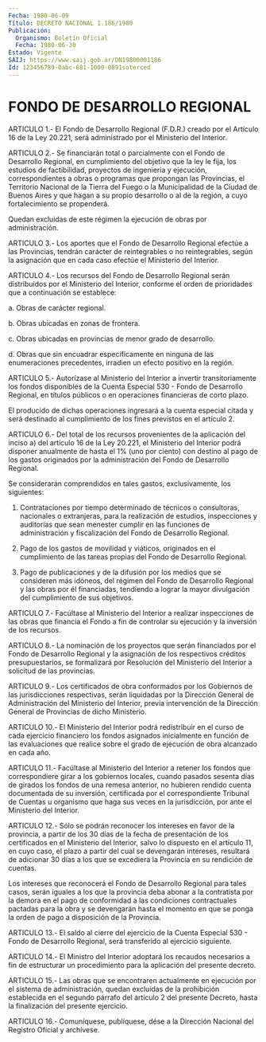 ```yaml
---
Fecha: 1980-06-09
Título: DECRETO NACIONAL 1.186/1980
Publicación:
  Organismo: Boletín Oficial
  Fecha: 1980-06-30
Estado: Vigente
SAIJ: https://www.saij.gob.ar/DN19800001186
Id: 123456789-0abc-681-1000-0891soterced
---
```

# FONDO DE DESARROLLO REGIONAL

<a id="1"></a>
ARTICULO  1.-  El Fondo de Desarrollo Regional (F.D.R.) creado por el Artículo 16 de  la  Ley  20.221,  será  administrado  por el Ministerio del Interior.

<a id="2"></a>
ARTICULO  2.- Se financiarán total o parcialmente con el Fondo de Desarrollo Regional,  en cumplimiento del objetivo que la ley le fija,  los  estudios de factibilidad,  proyectos  de  ingeniería  y ejecución, correspondientes  a  obras o programas que propongan las Provincias, el Territorio Nacional  de  la  Tierra  del  Fuego o la Municipalidad de la Ciudad de Buenos Aires y que hagan a su  propio desarrollo o al de la región, a cuyo fortalecimiento se propenderá.

Quedan  excluidas  de  este  régimen  la  ejecución  de  obras  por administración.

<a id="3"></a>
ARTICULO  3.-  Los aportes que el Fondo de Desarrollo Regional efectúe a las Provincias,  tendrán  carácter  de reintegrables o no reintegrables,  según  la asignación que en cada  caso  efectúe  el Ministerio del Interior.

<a id="4"></a>
ARTICULO  4.-  Los  recursos  del Fondo de Desarrollo Regional serán  distribuídos por el Ministerio  del  Interior,  conforme  el orden  de   prioridades  que  a  continuación  se  establece:

a. Obras de carácter regional.

b. Obras ubicadas en zonas de frontera.

c. Obras ubicadas  en provincias de menor grado de desarrollo.

d.  Obras  que sin encuadrar  específicamente  en  ninguna  de  las enumeraciones  precedentes,  irradien  un  efecto  positivo  en  la región.

<a id="5"></a>
ARTICULO  5.- Autorízase al Ministerio del Interior a invertir transitoriamente  los  fondos disponibles de la Cuenta Especial 530 -  Fondo  de  Desarrollo  Regional,    en  títulos  públicos  o  en operaciones financieras de corto plazo.

El producido de dichas operaciones ingresará  a  la cuenta especial citada y será destinado al cumplimiento de los fines  previstos  en el artículo 2.

<a id="6"></a>
ARTICULO  6.-  Del  total  de  los recursos provenientes de la aplicación del inciso a) del artículo  16  de  la  Ley  20.221,  el Ministerio  del  Interior  podrá disponer anualmente de hasta el 1% (uno por ciento) con destino  al  pago de los gastos originados por la  administración  del  Fondo  de  Desarrollo    Regional.

Se  considerarán  comprendidos en tales gastos, exclusivamente, los siguientes:

1. Contrataciones por tiempo determinado de técnicos o consultoras, nacionales  o  extranjeras,  para  la  realización  de estudios,  inspecciones  y  auditorías que sean menester cumplir en las  funciones  de administración  y  fiscalización  del  Fondo  de Desarrollo Regional.

2. Pago de los gastos  de  movilidad  y  viáticos, originados en el cumplimiento  de  las  tareas  propias  del  Fondo   de  Desarrollo Regional.

3.  Pago  de publicaciones y de la difusión por los medios  que  se consideren  más  idóneos,  del  régimen  del  Fondo  de  Desarrollo Regional  y  las  obras  por él financiadas, tendiendo a lograr  la mayor divulgación del cumplimiento de sus objetivos.

<a id="7"></a>
ARTICULO  7.-  Facúltase al Ministerio del Interior a realizar inspecciones de las obras  que financia el Fondo a fin de controlar su ejecución y la inversión de los recursos.

<a id="8"></a>
ARTICULO  8.-  La  nominación  de  los  proyectos  que  serán financiados  por el Fondo de Desarrollo Regional y la asignación de los  respectivos   créditos  presupuestarios,  se  formalizará  por Resolución  del  Ministerio    del  Interior  a  solicitud  de  las provincias.

<a id="9"></a>
ARTICULO  9.-  Los  certificados  de  obra conformados por los Gobiernos de las jurisdicciones respectivas,  serán  liquidadas por la   Dirección  General  de  Administración  del  Ministerio    del Interior,    previa    intervención  de  la  Dirección  General  de Provincias de dicho Ministerio.

<a id="10"></a>
ARTICULO 10.- El Ministerio del Interior podrá redistribuir en el  curso   de  cada  ejercicio  financiero  los  fondos  asignados inicialmente  en  función  de las evaluaciones que realice sobre el grado de ejecución de obra alcanzado en cada año.

<a id="11"></a>
ARTICULO  11.-  Facúltase al Ministerio del Interior a retener los  fondos  que correspondiere  girar  a  los  gobiernos  locales, cuando pasados  sesenta  días  de  girados los fondos de una remesa anterior, no hubieren rendido cuenta  documentada  de su inversión, certificada por el correspondiente Tribunal de Cuentas  u organismo que  haga sus veces en la jurisdicción, por ante el Ministerio  del Interior.

<a id="12"></a>
ARTICULO  12.- Sólo se podrán reconocer los intereses en favor de la provincia, a partir de los 30 días de la fecha de presentación de  los  certificados  en  el Ministerio del Interior, salvo lo dispuesto en el artículo 11, en  cuyo  caso,  el  plazo  a partir  del cual se devengarán intereses, resultará de adicionar 30 días a los  que  se  excediera  la  Provincia  en  su  rendición de cuentas.

Los  intereses que reconocerá el Fondo de Desarrollo Regional  para tales  casos, serán iguales a los que la provincia deba abonar a la contratista  por  la  demora  en  el  pago  de  conformidad  a  las condiciones  contractuales  pactadas  para  la obra y se devengarán hasta el momento en que se ponga la orden de  pago a disposición de la Provincia.

<a id="13"></a>
ARTICULO  13.-  El  saldo al cierre del ejercicio de la Cuenta Especial 530 - Fondo de Desarrollo  Regional,  será  transferido al ejercicio siguiente.

<a id="14"></a>
ARTICULO  14.-  El Ministro del Interior adoptará los recaudos necesarios  a  fin  de  estructurar    un   procedimiento  para  la aplicación del presente decreto.

<a id="15"></a>
ARTICULO  15.-  Las  obras  que  se encontraren actualmente en ejecución por el sistema de administración,  quedan excluídas de la prohibición establecida en el segundo párrafo  del  artículo  2 del presente  Decreto,  hasta  la  finalización del presente ejercicio.

<a id="16"></a>
ARTICULO  16.-  Comuníquese,  publíquese,  dése a la Dirección Nacional del Registro Oficial y archívese.